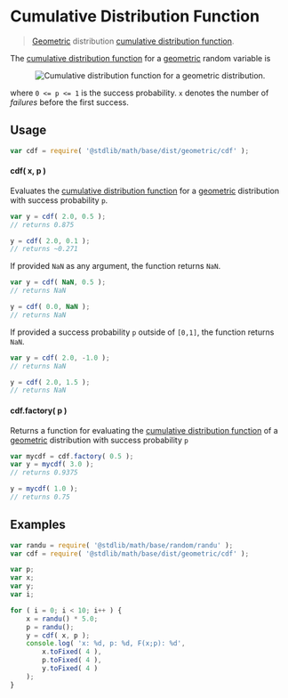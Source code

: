 # Cumulative Distribution Function

> [Geometric][geometric] distribution [cumulative distribution function][cdf].


<section class="intro">

The [cumulative distribution function][cdf] for a [geometric][geometric] random variable is

<!-- <equation class="equation" label="eq:geometric_cdf" align="center" raw="F(x;p)= \begin{cases}
0 &amp; \text{ for } x < 0 \\
1-(1 - p)^{\left\lfloor x \right\rfloor+1} &amp; \text{ otherwise}
 \end{cases}" alt="Cumulative distribution function for a geometric distribution."> -->

<div class="equation" align="center" data-raw-text="F(x;p)= \begin{cases}
0 &amp; \text{ for } x < 0 \\
1-(1 - p)^{\left\lfloor x \right\rfloor+1} &amp; \text{ otherwise}
 \end{cases}" data-equation="eq:geometric_cdf">
    <img src="" alt="Cumulative distribution function for a geometric distribution.">
    <br>
</div>

<!-- </equation> -->

where `0 <= p <= 1` is the success probability. `x` denotes the number of *failures* before the first success.

</section>

<!-- /.intro -->


<section class="usage">

## Usage

``` javascript
var cdf = require( '@stdlib/math/base/dist/geometric/cdf' );
```

#### cdf( x, p )

Evaluates the [cumulative distribution function][cdf] for a [geometric][geometric] distribution with success probability `p`.

``` javascript
var y = cdf( 2.0, 0.5 );
// returns 0.875

y = cdf( 2.0, 0.1 );
// returns ~0.271
```

If provided `NaN` as any argument, the function returns `NaN`.

``` javascript
var y = cdf( NaN, 0.5 );
// returns NaN

y = cdf( 0.0, NaN );
// returns NaN
```

If provided a success probability `p` outside of `[0,1]`, the function returns `NaN`.

``` javascript
var y = cdf( 2.0, -1.0 );
// returns NaN

y = cdf( 2.0, 1.5 );
// returns NaN
```

#### cdf.factory( p )

Returns a function for evaluating the [cumulative distribution function][cdf] of a [geometric][geometric] distribution with success probability `p`

``` javascript
var mycdf = cdf.factory( 0.5 );
var y = mycdf( 3.0 );
// returns 0.9375

y = mycdf( 1.0 );
// returns 0.75
```

</section>

<!-- /.usage -->


<section class="examples">

## Examples

``` javascript
var randu = require( '@stdlib/math/base/random/randu' );
var cdf = require( '@stdlib/math/base/dist/geometric/cdf' );

var p;
var x;
var y;
var i;

for ( i = 0; i < 10; i++ ) {
    x = randu() * 5.0;
    p = randu();
    y = cdf( x, p );
    console.log( 'x: %d, p: %d, F(x;p): %d',
        x.toFixed( 4 ),
        p.toFixed( 4 ),
        y.toFixed( 4 )
    );
}
```

</section>

<!-- /.examples -->


<section class="links">

[cdf]:  https://en.wikipedia.org/wiki/Cumulative_distribution_function
[geometric]: https://en.wikipedia.org/wiki/Geometric_distribution

</section>

<!-- /.links -->
